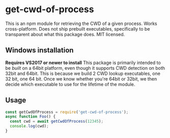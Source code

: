# get-cwd-of-process
This is an npm module for retrieving the CWD of a given process. Works cross-platform. Does not ship prebuilt executables, specifically to be transparent about what this package does. MIT licensed.

## Windows installation
**Requires VS2017 or newer to install**
This package is primarily intended to be _built_ on a 64bit platform, even though it supports CWD detection on both 32bit and 64bit. This is because we build 2 CWD lookup executables, one 32 bit, one 64 bit. Once we know whether you're 64bit or 32bit, we then decide which executable to use for the lifetime of the module.

## Usage
```javascript
const getCwdOfProcess = require('get-cwd-of-process');
async function Foo() {
  const cwd = await getCwdOfProcess(12345);
  console.log(cwd);
}
```
